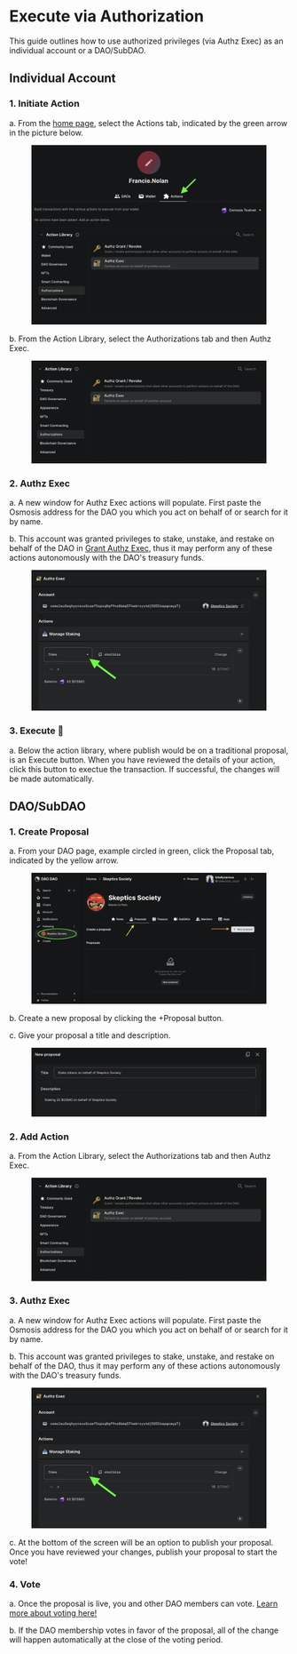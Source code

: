 # Execute via Authorization

This guide outlines how to use authorized privileges (via Authz Exec) as an individual account or a DAO/SubDAO.

## Individual Account

### 1. Initiate Action

a. From the [home page](https://daodao.zone), select the Actions tab, indicated by the green arrow in the picture below.

<figure><img src="../../.gitbook/assets/authz-exec10.png" alt=""><figcaption></figcaption></figure>

b. From the Action Library, select the Authorizations tab and then Authz Exec.

<figure><img src="../../.gitbook/assets/authz-exec11.png" alt=""><figcaption></figcaption></figure>

### 2. Authz Exec

a. A new window for Authz Exec actions will populate. First paste the Osmosis address for the DAO you which you act on behalf of or search for it by name.

b. This account was granted privileges to stake, unstake, and restake on behalf of the DAO in [Grant Authz Exec](grant.md), thus it may perform any of these actions autonomously with the DAO's treasury funds.

<figure><img src="../../.gitbook/assets/authz-exec12.png" alt=""><figcaption></figcaption></figure>

### 3. Execute :key:

a. Below the action library, where publish would be on a traditional proposal, is an Execute button. When you have reviewed the details of your action, click this button to exectue the transaction. If successful, the changes will be made automatically.

## DAO/SubDAO

### 1. Create Proposal

a. From your DAO page, example circled in green, click the Proposal tab, indicated by the yellow arrow.

<figure><img src="../../.gitbook/assets/change-appearance1.png" alt=""><figcaption></figcaption></figure>

b. Create a new proposal by clicking the +Proposal button.

c. Give your proposal a title and description.

<figure><img src="../../.gitbook/assets/authz-exec13.png" alt=""><figcaption></figcaption></figure>

### 2. Add Action

a. From the Action Library, select the Authorizations tab and then Authz Exec.

<figure><img src="../../.gitbook/assets/authz-exec11.png" alt=""><figcaption></figcaption></figure>

### 3. Authz Exec

a. A new window for Authz Exec actions will populate. First paste the Osmosis address for the DAO you which you act on behalf of or search for it by name.

b. This account was granted privileges to stake, unstake, and restake on behalf of the DAO, thus it may perform any of these actions autonomously with the DAO's treasury funds.

<figure><img src="../../.gitbook/assets/authz-exec12.png" alt=""><figcaption></figcaption></figure>

c. At the bottom of the screen will be an option to publish your proposal. Once you have reviewed your changes, publish your proposal to start the vote!

### 4. Vote

a. Once the proposal is live, you and other DAO members can vote. [Learn more about voting here!](../../dao-governance/proposals/how-to-vote-on-a-proposal.md)

b. If the DAO membership votes in favor of the proposal, all of the change will happen automatically at the close of the voting period.
